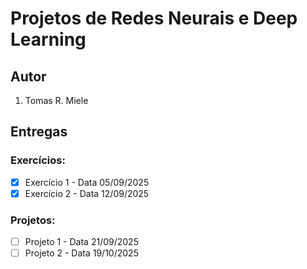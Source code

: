 # Projetos de Redes Neurais e Deep Learning

## Autor

1. Tomas R. Miele

## Entregas

### Exercícios:
- [x] Exercício 1 - Data 05/09/2025
- [x] Exercício 2 - Data 12/09/2025

### Projetos:
- [ ] Projeto 1 - Data 21/09/2025
- [ ] Projeto 2 - Data 19/10/2025